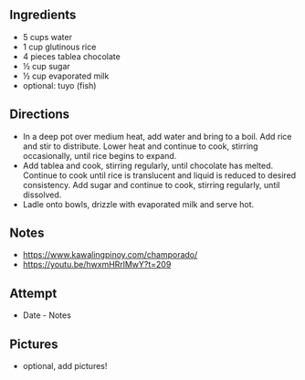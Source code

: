 ## Ingredients
* 5 cups water
* 1 cup glutinous rice
* 4 pieces tablea chocolate
* ½ cup sugar
* ½ cup evaporated milk
* optional: tuyo (fish)

## Directions
* In a deep pot over medium heat, add water and bring to a boil. Add rice and stir to distribute. Lower heat and continue to cook, stirring occasionally, until rice begins to expand.
* Add tablea and cook, stirring regularly, until chocolate has melted. Continue to cook until rice is translucent and liquid is reduced to desired consistency. Add sugar and continue to cook, stirring regularly, until dissolved.
* Ladle onto bowls, drizzle with evaporated milk and serve hot.

## Notes
* https://www.kawalingpinoy.com/champorado/
* https://youtu.be/hwxmHRrlMwY?t=209

## Attempt
* Date - Notes

## Pictures
* optional, add pictures!
